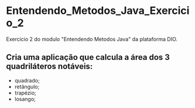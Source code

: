 # Entendendo_Metodos_Java_Exercicio_2
Exercicio 2 do modulo "Entendendo Metodos Java" da plataforma DIO.

## Cria uma aplicação que calcula a área dos 3 quadriláteros notáveis: 
- quadrado;
- retângulo;
- trapézio;
- losango;

